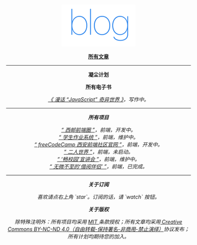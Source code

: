 <p align="center">
    <a href="https://github.com/icorvoh/FSD-Debris">
        <img width="202" alt="icorvoh's blog" src="./assets/blog.png">
    </a>
</p>

<p align="center">
    <a href="https://github.com/icorvoh/FSD-Debris/issues"><b>所有文章</b></a>
</p>

<hr/>

<p align="center">
    <b>凝尘计划</b>
</p>

<p align="center">
    <b>所有电子书</b>
</p>

<p>
    <div align="center"><i><a href="#">《 漫话 “JavaScript” 奇异世界 》</a>，写作中。</div>
</p>

<hr/>

<p align="center">
    <b>所有项目</b>
</p>

<p>
    <div align="center"><i><a href="https://github.com/icorvoh/XUPT-FE">“ 西邮前端圈 ”</a>，前端，开发中。</i></div>
    <div align="center"><i><a href="https://github.com/icorvoh/Coursework-System">“ 学生作业系统 ”</a>，前端，维护中。</i></div>
    <div align="center"><i><a href="https://github.com/FreeCodeCamp-XiAn/FreeCodeCamp-XiAn.github.io">“ freeCodeCamp 西安前端社区官网 ”</a>，前端，开发中。</i></div>
    <div align="center"><i><a href="#">“ 二人世界 ”</a>，前端，未启动。</i></div>
    <div align="center"><i><a href="https://github.com/icorvoh/HaiTou-FE">“ ‘畅校园’宣讲会 ”</a>，前端，维护中。</i></div>
    <div align="center"><i><a href="https://github.com/icorvoh/Borrow-Book">“ 无微不至的‘借阅伴侣’ ”</a>，前端，已完成。</i></div>
</p>

<hr/>

<p align="center"><b>关于订阅</b></p>

<p align="center">喜欢请点右上角 `star`。订阅的话，请 `watch` 按钮。</p>

<p align="center"><b>关于版权</b></p>

<p align="center">除特殊注明外：所有项目均采用 <a href="https://opensource.org/licenses/mit-license.php">MIT </a>条款授权；所有文章均采用<a href="http://creativecommons.org/licenses/by-nc-nd/4.0/deed.zh"> Creative Commons BY-NC-ND 4.0（自由转载-保持署名-非商用-禁止演绎）</a>协议发布；所有计划均期待您的加入。</p>